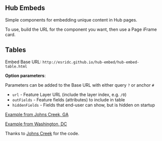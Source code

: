 ## Hub Embeds

Simple components for embedding unique content in Hub pages.

To use, build the URL for the component you want, then use a Page iFrame card.

## Tables

Embed Base URL: `http://esridc.github.io/hub-embed/hub-embed-table.html`



**Option parameters**:

Parameters can be added to the Base URL with either query `?` or anchor `#`

- `url` - Feature Layer URL (include the layer index, e.g. `/0`)
- `outFields` - Feature fields (attributes) to include in table
- `hiddenFields` - Fields that end-user can show, but is hidden on startup


[Example from Johns Creek, GA](http://esridc.github.io/hub-embed/hub-embed-table.html#url=https://services1.arcgis.com/bqfNVPUK3HOnCFmA/arcgis/rest/services/Financial_Expenditures/FeatureServer/0/&outFields=FiscalYear,FiscalYearPeriod,ServiceCode,FundName,DepartmentCode,Department,ProgramCode,Program,SequenceCode,FunctionDesc,ExpenseCategory,FundType,Vendor,VendorID,VendorZip,PaymentID,PaymentMethod,PaymentDate,PaymentStatus,InvoiceID,InvoiceDate,DraftAmount,CreditAmount,Amount,Description,ExpenseType,PaymentMonth,PaymentMonthYear&hiddenFields=FID,C_Seq,Street,OBJECTID)

[Example from Washington, DC](http://esridc.github.io/hub-embed/hub-embed-table.html#url=https://maps2.dcgis.dc.gov/dcgis/rest/services/FEEDS/MPD/MapServer/0&outFields=*&hiddenFields=OBJECTID,CCN)



Thanks to [Johns Creek](http://datahub.johnscreekga.gov/) for the code.
